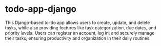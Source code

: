 # todo-app-django
This Django-based to-do app allows users to create, update, and delete tasks, while also providing features like task categorization, due dates, and priority levels. Users can register an account, log in, and securely manage their tasks, ensuring productivity and organization in their daily routines

